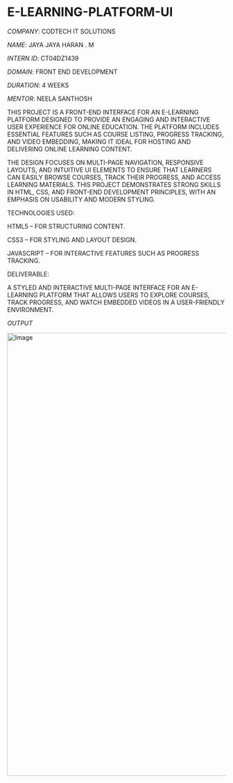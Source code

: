 # E-LEARNING-PLATFORM-UI

*COMPANY*: CODTECH IT SOLUTIONS

*NAME*: JAYA JAYA HARAN . M

*INTERN ID*: CT04DZ1439

*DOMAIN*: FRONT END DEVELOPMENT

*DURATION*: 4 WEEKS 

*MENTOR*: NEELA SANTHOSH

THIS PROJECT IS A FRONT-END INTERFACE FOR AN E-LEARNING PLATFORM DESIGNED TO PROVIDE AN ENGAGING AND INTERACTIVE USER EXPERIENCE FOR ONLINE EDUCATION. THE PLATFORM INCLUDES ESSENTIAL FEATURES SUCH AS COURSE LISTING, PROGRESS TRACKING, AND VIDEO EMBEDDING, MAKING IT IDEAL FOR HOSTING AND DELIVERING ONLINE LEARNING CONTENT.

THE DESIGN FOCUSES ON MULTI-PAGE NAVIGATION, RESPONSIVE LAYOUTS, AND INTUITIVE UI ELEMENTS TO ENSURE THAT LEARNERS CAN EASILY BROWSE COURSES, TRACK THEIR PROGRESS, AND ACCESS LEARNING MATERIALS. THIS PROJECT DEMONSTRATES STRONG SKILLS IN HTML, CSS, AND FRONT-END DEVELOPMENT PRINCIPLES, WITH AN EMPHASIS ON USABILITY AND MODERN STYLING.

TECHNOLOGIES USED:

HTML5 – FOR STRUCTURING CONTENT.

CSS3 – FOR STYLING AND LAYOUT DESIGN.

JAVASCRIPT – FOR INTERACTIVE FEATURES SUCH AS PROGRESS TRACKING.

DELIVERABLE:

A STYLED AND INTERACTIVE MULTI-PAGE INTERFACE FOR AN E-LEARNING PLATFORM THAT ALLOWS USERS TO EXPLORE COURSES, TRACK PROGRESS, AND WATCH EMBEDDED VIDEOS IN A USER-FRIENDLY ENVIRONMENT.

*OUTPUT*

<img width="1920" height="1020" alt="Image" src="https://github.com/user-attachments/assets/9cac4ade-15c9-4405-9756-f089353f1c59" />
